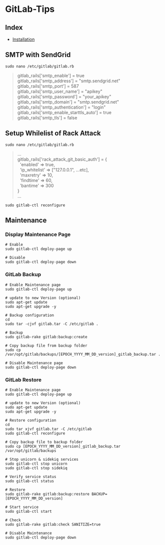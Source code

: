 # GitLab-Tips
## Index
- [Installation](Installation.md)

## SMTP with SendGrid
```shell
sudo nano /etc/gitlab/gitlab.rb
```
> gitlab_rails['smtp_enable'] = true  
gitlab_rails['smtp_address'] = "smtp.sendgrid.net"  
gitlab_rails['smtp_port'] = 587  
gitlab_rails['smtp_user_name'] = "apikey"  
gitlab_rails['smtp_password'] = "your_apikey"  
gitlab_rails['smtp_domain'] = "smtp.sendgrid.net"  
gitlab_rails['smtp_authentication'] = "login"  
gitlab_rails['smtp_enable_starttls_auto'] = true  
gitlab_rails['smtp_tls'] = false

## Setup Whilelist of Rack Attack
```shell
sudo nano /etc/gitlab/gitlab.rb
```
> ...  
gitlab_rails['rack_attack_git_basic_auth'] = {  
&nbsp; 'enabled' => true,  
&nbsp; 'ip_whitelist' => ["127.0.0.1", ...etc],  
&nbsp; 'maxretry' => 10,  
&nbsp; 'findtime' => 60,  
&nbsp; 'bantime' => 300  
}  
...
```shell
sudo gitlab-ctl reconfigure
```

## Maintenance
### Display Maintenance Page
```shell
# Enable
sudo gitlab-ctl deploy-page up

# Disable
sudo gitlab-ctl deploy-page down
```
### GitLab Backup
```shell
# Enable Maintenance page
sudo gitlab-ctl deploy-page up

# update to new Version (optional)
sudo apt-get update
sudo apt-get upgrade -y

# Backup configuration
cd
sudo tar -cjvf gitlab.tar -C /etc/gitlab .

# Backup
sudo gitlab-rake gitlab:backup:create

# Copy backup file from backup folder
sudo cp /var/opt/gitlab/backups/[EPOCH_YYYY_MM_DD_version]_gitlab_backup.tar .

# Disable Maintenance page
sudo gitlab-ctl deploy-page down
```
### GitLab Restore
```shell
# Enable Maintenance page
sudo gitlab-ctl deploy-page up

# update to new Version (optional)
sudo apt-get update
sudo apt-get upgrade -y

# Restore configuration
cd
sudo tar xjvf gitlab.tar -C /etc/gitlab
sudo gitlab-ctl reconfigure

# Copy backup file to backup folder
sudo cp [EPOCH_YYYY_MM_DD_version]_gitlab_backup.tar /var/opt/gitlab/backups

# Stop unicorn & sidekiq services
sudo gitlab-ctl stop unicorn
sudo gitlab-ctl stop sidekiq

# Verify service status
sudo gitlab-ctl status

# Restore
sudo gitlab-rake gitlab:backup:restore BACKUP=[EPOCH_YYYY_MM_DD_version]

# Start service
sudo gitlab-ctl start

# Check
sudo gitlab-rake gitlab:check SANITIZE=true

# Disable Maintenance
sudo gitlab-ctl deploy-page down
```
